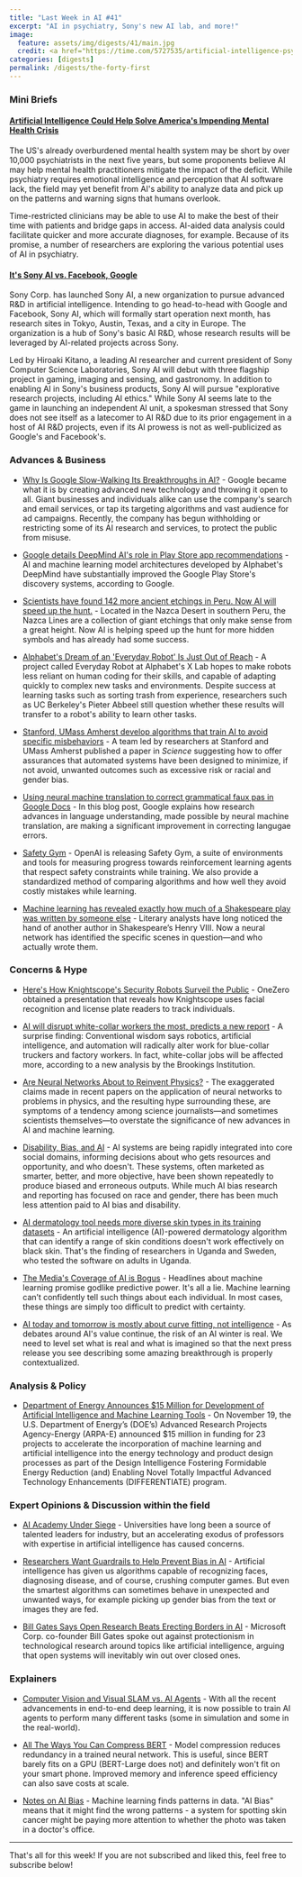 ```yaml
---
title: "Last Week in AI #41"
excerpt: "AI in psychiatry, Sony's new AI lab, and more!"
image:
  feature: assets/img/digests/41/main.jpg
  credit: <a href="https://time.com/5727535/artificial-intelligence-psychiatry/"> Jamie Ducharme / TIME
categories: [digests]
permalink: /digests/the-forty-first
---
```


### Mini Briefs

#### [Artificial Intelligence Could Help Solve America's Impending Mental Health Crisis](https://time.com/5727535/artificial-intelligence-psychiatry/)

The US's already overburdened mental health system may be short by over 10,000 psychiatrists in the next five years, but some proponents believe AI may help mental health practitioners mitigate the impact of the deficit. While psychiatry requires emotional intelligence and perception that AI software lack, the field may yet benefit from AI's ability to analyze data and pick up on the patterns and warning signs that humans overlook.

Time-restricted clinicians may be able to use AI to make the best of their time with patients and bridge gaps in access. AI-aided data analysis could facilitate quicker and more accurate diagnoses, for example. Because of its promise, a number of researchers are exploring the various potential uses of AI in psychiatry.

#### [It's Sony AI vs. Facebook, Google](https://www.eetimes.com/document.asp?doc_id=1335303)

Sony Corp. has launched Sony AI, a new organization to pursue advanced R&D in artificial intelligence. Intending to go head-to-head with Google and Facebook, Sony AI, which will formally start operation next month, has research sites in Tokyo, Austin, Texas, and a city in Europe. The organization is a hub of Sony's basic AI R&D, whose research results will be leveraged by AI-related projects across Sony.

Led by Hiroaki Kitano, a leading AI researcher and current president of Sony Computer Science Laboratories, Sony AI will debut with three flagship project in gaming, imaging and sensing, and gastronomy. In addition to enabling AI in Sony's business products, Sony AI will pursue "explorative research projects, including AI ethics." While Sony AI seems late to the game in launching an independent AI unit, a spokesman stressed that Sony does not see itself as a latecomer to AI R&D due to its prior engagement in a host of AI R&D projects, even if its AI prowess is not as well-publicized as Google's and Facebook's.

### Advances & Business

* [Why Is Google Slow-Walking Its Breakthroughs in AI?](https://www.wired.com/story/why-is-google-slow-walking-its-breakthroughs-in-ai/) - Google became what it is by creating advanced new technology and throwing it open to all. Giant businesses and individuals alike can use the company's search and email services, or tap its targeting algorithms and vast audience for ad campaigns. Recently, the company has begun withholding or restricting some of its AI research and services, to protect the public from misuse.

* [Google details DeepMind AI's role in Play Store app recommendations](https://venturebeat.com/2019/11/18/deepminds-ai-now-powers-google-play-store-app-recommendations/) - AI and machine learning model architectures developed by Alphabet's DeepMind have substantially improved the Google Play Store's discovery systems, according to Google.

* [Scientists have found 142 more ancient etchings in Peru. Now AI will speed up the hunt.](https://www.technologyreview.com/f/614734/scientists-have-found-142-more-ancient-etchings-in-peru-now-ai-will-help-speed-up-the-hunt/) - Located in the Nazca Desert in southern Peru, the Nazca Lines are a collection of giant etchings that only make sense from a great height. Now AI is helping speed up the hunt for more hidden symbols and has already had some success.

* [Alphabet's Dream of an 'Everyday Robot' Is Just Out of Reach](https://www.wired.com/story/alphabets-dream-everyday-robot-out-reach/) - A project called Everyday Robot at Alphabet's X Lab hopes to make robots less reliant on human coding for their skills, and capable of adapting quickly to complex new tasks and environments. Despite success at learning tasks such as sorting trash from experience, researchers such as UC Berkeley's Pieter Abbeel still question whether these results will transfer to a robot's ability to learn other tasks.

* [Stanford, UMass Amherst develop algorithms that train AI to avoid specific misbehaviors](https://news.stanford.edu/2019/11/21/stanford-helps-train-ai-not-misbehave/) - A team led by researchers at Stanford and UMass Amherst published a paper in _Science_ suggesting how to offer assurances that automated systems have been designed to minimize, if not avoid, unwanted outcomes such as excessive risk or racial and gender bias.

* [Using neural machine translation to correct grammatical faux pas in Google Docs](https://cloud.google.com/blog/products/productivity-collaboration/using-neural-machine-translation-to-correct-grammatical-in-google-docs/) - In this blog post, Google explains how research advances in language understanding, made possible by neural machine translation, are making a significant improvement in correcting langugae errors.

* [Safety Gym](https://openai.com/blog/safety-gym/) - OpenAI is releasing Safety Gym, a suite of environments and tools for measuring progress towards reinforcement learning agents that respect safety constraints while training. We also provide a standardized method of comparing algorithms and how well they avoid costly mistakes while learning.

* [Machine learning has revealed exactly how much of a Shakespeare play was written by someone else](https://www.technologyreview.com/s/614742/machine-learning-has-revealed-exactly-how-much-of-a-shakespeare-play-was-written-by-someone/) - Literary analysts have long noticed the hand of another author in Shakespeare’s Henry VIII. Now a neural network has identified the specific scenes in question—and who actually wrote them.

### Concerns & Hype

* [Here's How Knightscope's Security Robots Surveil the Public](https://onezero.medium.com/heres-how-knightscope-s-security-robots-surveil-the-public-c2c6d14ee2c2) - OneZero obtained a presentation that reveals how Knightscope uses facial recognition and license plate readers to track individuals.

* [AI will disrupt white-collar workers the most, predicts a new report](https://www.technologyreview.com/f/614739/ai-will-disrupt-white-collar-workers-the-most-predicts-a-new-report/) - A surprise finding: Conventional wisdom says robotics, artificial intelligence, and automation will radically alter work for blue-collar truckers and factory workers. In fact, white-collar jobs will be affected more, according to a new analysis by the Brookings Institution.

* [Are Neural Networks About to Reinvent Physics?](http://nautil.us/issue/78/atmospheres/are-neural-networks-about-to-reinvent-physics) - The exaggerated claims made in recent papers on the application of neural networks to problems in physics, and the resulting hype surrounding these, are symptoms of a tendency among science journalists—and sometimes scientists themselves—to overstate the significance of new advances in AI and machine learning.

* [Disability, Bias, and AI](https://medium.com/@AINowInstitute/disability-bias-and-ai-4434dc7065f0) - AI systems are being rapidly integrated into core social domains, informing decisions about who gets resources and opportunity, and who doesn't. These systems, often marketed as smarter, better, and more objective, have been shown repeatedly to produce biased and erroneous outputs. While much AI bias research and reporting has focused on race and gender, there has been much less attention paid to AI bias and disability.

* [AI dermatology tool needs more diverse skin types in its training datasets](https://physicsworld.com/a/ai-dermatology-tool-needs-more-diverse-skin-types-in-its-training-datasets/) - An artificial intelligence (AI)-powered dermatology algorithm that can identify a range of skin conditions doesn't work effectively on black skin. That's the finding of researchers in Uganda and Sweden, who tested the software on adults in Uganda.

* [The Media's Coverage of AI is Bogus](https://blogs.scientificamerican.com/observations/the-medias-coverage-of-ai-is-bogus/) - Headlines about machine learning promise godlike predictive power. It's all a lie. Machine learning can’t confidently tell such things about each individual. In most cases, these things are simply too difficult to predict with certainty.

* [AI today and tomorrow is mostly about curve fitting, not intelligence](https://diginomica.com/ai-curve-fitting-not-intelligence) - As debates around AI's value continue, the risk of an AI winter is real. We need to level set what is real and what is imagined so that the next press release you see describing some amazing breakthrough is properly contextualized.

### Analysis & Policy

* [Department of Energy Announces $15 Million for Development of Artificial Intelligence and Machine Learning Tools](https://www.energy.gov/articles/department-energy-announces-15-million-development-artificial-intelligence-and-machine) - On November 19, the U.S. Department of Energy’s (DOE’s) Advanced Research Projects Agency-Energy (ARPA-E) announced $15 million in funding for 23 projects to accelerate the incorporation of machine learning and artificial intelligence into the energy technology and product design processes as part of the Design Intelligence Fostering Formidable Energy Reduction (and) Enabling Novel Totally Impactful Advanced Technology Enhancements (DIFFERENTIATE) program.

### Expert Opinions & Discussion within the field

* [AI Academy Under Siege](https://www.insidehighered.com/views/2019/11/20/how-stop-brain-drain-artificial-intelligence-experts-out-academia-opinion) - Universities have long been a source of talented leaders for industry, but an accelerating exodus of professors with expertise in artificial intelligence has caused concerns.

* [Researchers Want Guardrails to Help Prevent Bias in AI](https://www.wired.com/story/researchers-guardrails-prevent-bias-ai/) - Artificial intelligence has given us algorithms capable of recognizing faces, diagnosing disease, and of course, crushing computer games. But even the smartest algorithms can sometimes behave in unexpected and unwanted ways, for example picking up gender bias from the text or images they are fed.

* [Bill Gates Says Open Research Beats Erecting Borders in AI](https://www.bloomberg.com/news/articles/2019-11-21/bill-gates-you-can-t-nationalize-ai-research-open-systems-win) - Microsoft Corp. co-founder Bill Gates spoke out against protectionism in technological research around topics like artificial intelligence, arguing that open systems will inevitably win out over closed ones.

### Explainers

* [Computer Vision and Visual SLAM vs. AI Agents](http://www.computervisionblog.com/2019/11/computer-vision-and-visual-slam-vs-ai.html) - With all the recent advancements in end-to-end deep learning, it is now possible to train AI agents to perform many different tasks (some in simulation and some in the real-world).

* [All The Ways You Can Compress BERT](http://mitchgordon.me/machine/learning/2019/11/18/all-the-ways-to-compress-BERT.html) - Model compression reduces redundancy in a trained neural network. This is useful, since BERT barely fits on a GPU (BERT-Large does not) and definitely won't fit on your smart phone. Improved memory and inference speed efficiency can also save costs at scale.

* [Notes on AI Bias](https://www.ben-evans.com/benedictevans/2019/4/15/notes-on-ai-bias) - Machine learning finds patterns in data. "AI Bias" means that it might find the wrong patterns - a system for spotting skin cancer might be paying more attention to whether the photo was taken in a doctor's office.


<hr>

That's all for this week! If you are not subscribed and liked this, feel free to subscribe below!

